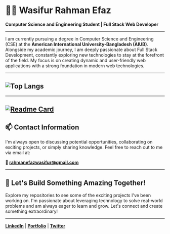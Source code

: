 # 👨‍💻 Wasifur Rahman Efaz

**Computer Science and Engineering Student | Full Stack Web Developer**

---

I am currently pursuing a degree in Computer Science and Engineering (CSE) at the **American International University-Bangladesh (AIUB)**. Alongside my academic journey, I am deeply passionate about Full Stack Development, constantly exploring new technologies to stay at the forefront of the field. My focus is on creating dynamic and user-friendly web applications with a strong foundation in modern web technologies.

---
![Top Langs](https://github-readme-stats.vercel.app/api/top-langs/?username=efaaz&layout=compact&theme=radical)
---

---
[![Readme Card](https://github-readme-stats.vercel.app/api/pin/?username=anuraghazra&theme=radical&repo=github-readme-stats)](https://github.com/anuraghazra/github-readme-stats)
---

## 📫 Contact Information
I'm always open to discussing potential opportunities, collaborating on exciting projects, or simply sharing knowledge. Feel free to reach out to me via email at:

**📧 [rahmanefazwasifur@gmail.com](mailto:rahmanefazwasifur@gmail.com)**

---

## 🌟 Let's Build Something Amazing Together!
Explore my repositories to see some of the exciting projects I've been working on. I'm passionate about leveraging technology to solve real-world problems and am always eager to learn and grow. Let's connect and create something extraordinary!

---

**[LinkedIn](www.linkedin.com/in/wasifur-rahman-efaz)** | **[Portfolio](#)** | **[Twitter](https://www.instagram.com/_.efaz._)**
